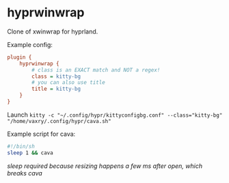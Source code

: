 # hyprwinwrap

Clone of xwinwrap for hyprland.

Example config:
```ini
plugin {
    hyprwinwrap {
        # class is an EXACT match and NOT a regex!
        class = kitty-bg
        # you can also use title
        title = kitty-bg
    }
}

```

Launch `kitty -c "~/.config/hypr/kittyconfigbg.conf" --class="kitty-bg" "/home/vaxry/.config/hypr/cava.sh"`

Example script for cava:

```sh
#!/bin/sh
sleep 1 && cava
```

_sleep required because resizing happens a few ms after open, which breaks cava_

